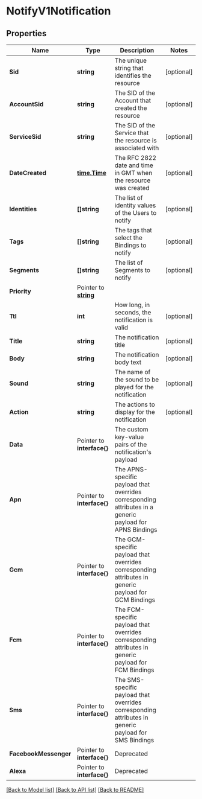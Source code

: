 # NotifyV1Notification

## Properties

Name | Type | Description | Notes
------------ | ------------- | ------------- | -------------
**Sid** | **string** | The unique string that identifies the resource |[optional] 
**AccountSid** | **string** | The SID of the Account that created the resource |[optional] 
**ServiceSid** | **string** | The SID of the Service that the resource is associated with |[optional] 
**DateCreated** | [**time.Time**](time.Time.md) | The RFC 2822 date and time in GMT when the resource was created |[optional] 
**Identities** | **[]string** | The list of identity values of the Users to notify |[optional] 
**Tags** | **[]string** | The tags that select the Bindings to notify |[optional] 
**Segments** | **[]string** | The list of Segments to notify |[optional] 
**Priority** | Pointer to [**string**](NotificationEnumPriority.md) |  |
**Ttl** | **int** | How long, in seconds, the notification is valid |[optional] 
**Title** | **string** | The notification title |[optional] 
**Body** | **string** | The notification body text |[optional] 
**Sound** | **string** | The name of the sound to be played for the notification |[optional] 
**Action** | **string** | The actions to display for the notification |[optional] 
**Data** | Pointer to **interface{}** | The custom key-value pairs of the notification's payload |
**Apn** | Pointer to **interface{}** | The APNS-specific payload that overrides corresponding attributes in a generic payload for APNS Bindings |
**Gcm** | Pointer to **interface{}** | The GCM-specific payload that overrides corresponding attributes in generic payload for GCM Bindings |
**Fcm** | Pointer to **interface{}** | The FCM-specific payload that overrides corresponding attributes in generic payload for FCM Bindings |
**Sms** | Pointer to **interface{}** | The SMS-specific payload that overrides corresponding attributes in generic payload for SMS Bindings |
**FacebookMessenger** | Pointer to **interface{}** | Deprecated |
**Alexa** | Pointer to **interface{}** | Deprecated |

[[Back to Model list]](../README.md#documentation-for-models) [[Back to API list]](../README.md#documentation-for-api-endpoints) [[Back to README]](../README.md)


